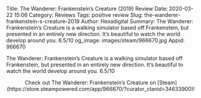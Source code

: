 Title: The Wanderer: Frankenstein’s Creature (2019) Review
Date: 2020-03-22 15:06
Category: Reviews
Tags: positive review
Slug: the-wanderer-frankenstein-s-creature-2019
Author: Hexadigital
Summary: The Wanderer: Frankenstein’s Creature is a walking simulator based off Frankenstein, but presented in an entirely new direction. It’s beautiful to watch the world develop around you. 6.5/10
og_image: images/steam/966670.jpg
Appid: 966670

The Wanderer: Frankenstein’s Creature is a walking simulator based off Frankenstein, but presented in an entirely new direction. It’s beautiful to watch the world develop around you. 6.5/10

<center>Check out The Wanderer: Frankenstein’s Creature on [Steam](https://store.steampowered.com/app/966670/?curator_clanid=34633900)!</center>
